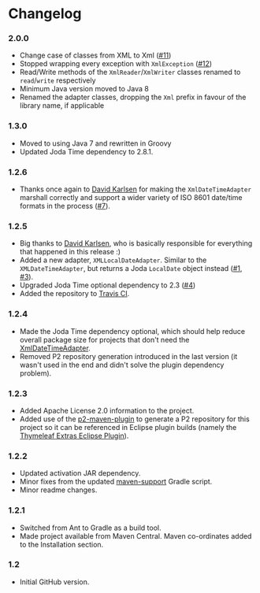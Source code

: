 
Changelog
=========

### 2.0.0
 - Change case of classes from XML to Xml
   ([#11](https://github.com/ultraq/jaxb-utilities/issues/11))
 - Stopped wrapping every exception with `XmlException`
   ([#12](https://github.com/ultraq/jaxb-utilities/issues/12))
 - Read/Write methods of the `XmlReader`/`XmlWriter` classes renamed to `read`/`write`
   respectively
 - Minimum Java version moved to Java 8
 - Renamed the adapter classes, dropping the `Xml` prefix in favour of the
   library name, if applicable

### 1.3.0
 - Moved to using Java 7 and rewritten in Groovy
 - Updated Joda Time dependency to 2.8.1.

### 1.2.6
 - Thanks once again to [David Karlsen](https://github.com/davidkarlsen) for
   making the `XmlDateTimeAdapter` marshall correctly and support a wider
   variety of ISO 8601 date/time formats in the process ([#7](https://github.com/ultraq/jaxb-utilities/pull/7)).

### 1.2.5
 - Big thanks to [David Karlsen](https://github.com/davidkarlsen), who is
   basically responsible for everything that happened in this release :)
 - Added a new adapter, `XMLLocalDateAdapter`.  Similar to the `XMLDateTimeAdapter`,
   but returns a Joda `LocalDate` object instead ([#1](https://github.com/ultraq/jaxb-utilities/issues/1),
   [#3](https://github.com/ultraq/jaxb-utilities/issues/3)).
 - Upgraded Joda Time optional dependency to 2.3 ([#4](https://github.com/ultraq/jaxb-utilities/issues/4))
 - Added the repository to [Travis CI](https://travis-ci.org/ultraq/jaxb-utilities).

### 1.2.4
 - Made the Joda Time dependency optional, which should help reduce overall
   package size for projects that don't need the [XmlDateTimeAdapter](#xmldatetimeadapter).
 - Removed P2 repository generation introduced in the last version (it wasn't
   used in the end and didn't solve the plugin dependency problem).

### 1.2.3
 - Added Apache License 2.0 information to the project.
 - Added use of the [p2-maven-plugin](https://github.com/reficio/p2-maven-plugin)
   to generate a P2 repository for this project so it can be referenced in
   Eclipse plugin builds (namely the [Thymeleaf Extras Eclipse Plugin](https://github.com/thymeleaf/thymeleaf-extras-eclipse-plugin)).

### 1.2.2
 - Updated activation JAR dependency.
 - Minor fixes from the updated [maven-support](https://github.com/ultraq/gradle-support)
   Gradle script.
 - Minor readme changes.

### 1.2.1
 - Switched from Ant to Gradle as a build tool.
 - Made project available from Maven Central.  Maven co-ordinates added to the
   Installation section.

### 1.2
 - Initial GitHub version.
